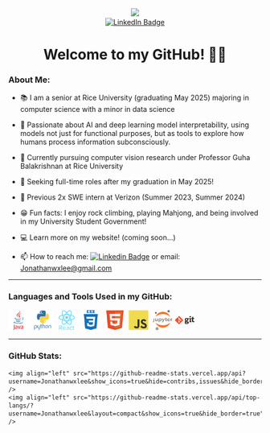 <div id="header" align="center">
    <img src="https://media.giphy.com/media/M9gbBd9nbDrOTu1Mqx/giphy.gif" width="100"/>
    <div id="badges" align="center">
        <a href="https://www.linkedin.com/in/jonathanwxlee/">
            <img src="https://img.shields.io/badge/LinkedIn-blue?style=for-the-badge&logo=linkedin&logoColor=white" alt="LinkedIn Badge"/>
        </a>
    </div>
    <h1>
        Welcome to my GitHub! 👋🏼
    </h1>
</div>

### About Me:

- 📚 I am a senior at Rice University (graduating May 2025) majoring in computer science with a minor in data science

- 🧠 Passionate about AI and deep learning model interpretability, using models not just for functional purposes, but as tools to explore how humans process information subconsciously. 

- 🔎 Currently pursuing computer vision research under Professor Guha Balakrishnan at Rice University 

- 💼 Seeking full-time roles after my graduation in May 2025!

- 📡 Previous 2x SWE intern at Verizon (Summer 2023, Summer 2024)

- 😁 Fun facts: I enjoy rock climbing, playing Mahjong, and being involved in my University Student Government!

- 💻 Learn more on my website! (coming soon...)

- 📫 How to reach me: [![Linkedin Badge](https://img.shields.io/badge/-kakbar-blue?style=flat&logo=Linkedin&logoColor=white)](https://www.linkedin.com/in/jonathanwxlee/) or email: Jonathanwxlee@gmail.com

---
### Languages and Tools Used in my GitHub:
<div>
    <img src="https://github.com/devicons/devicon/blob/master/icons/java/java-original-wordmark.svg" title="Java" alt="Java" width="40" height="40"/>&nbsp;
    <img src="https://github.com/devicons/devicon/blob/master/icons/python/python-original-wordmark.svg" title="Java" alt="Java" width="40" height="40"/>&nbsp;
    <img src="https://github.com/devicons/devicon/blob/master/icons/react/react-original-wordmark.svg" title="React" alt="React" width="40" height="40"/>&nbsp;
    <img src="https://github.com/devicons/devicon/blob/master/icons/css3/css3-plain-wordmark.svg"  title="CSS3" alt="CSS" width="40" height="40"/>&nbsp;
    <img src="https://github.com/devicons/devicon/blob/master/icons/html5/html5-original.svg" title="HTML5" alt="HTML" width="40" height="40"/>&nbsp;
    <img src="https://github.com/devicons/devicon/blob/master/icons/javascript/javascript-original.svg" title="JavaScript" alt="JavaScript" width="40" height="40"/>&nbsp;
    <img src="https://github.com/devicons/devicon/blob/master/icons/jupyter/jupyter-original-wordmark.svg" title="Git" **alt="Git" width="40" height="40"/>
    <img src="https://github.com/devicons/devicon/blob/master/icons/git/git-original-wordmark.svg" title="Git" **alt="Git" width="40" height="40"/>
</div>

---
### GitHub Stats:
    <img align="left" src="https://github-readme-stats.vercel.app/api?username=Jonathanwxlee&show_icons=true&hide=contribs,issues&hide_border=true" />
    <img align="left" src="https://github-readme-stats.vercel.app/api/top-langs/?username=Jonathanwxlee&layout=compact&show_icons=true&hide_border=true" />